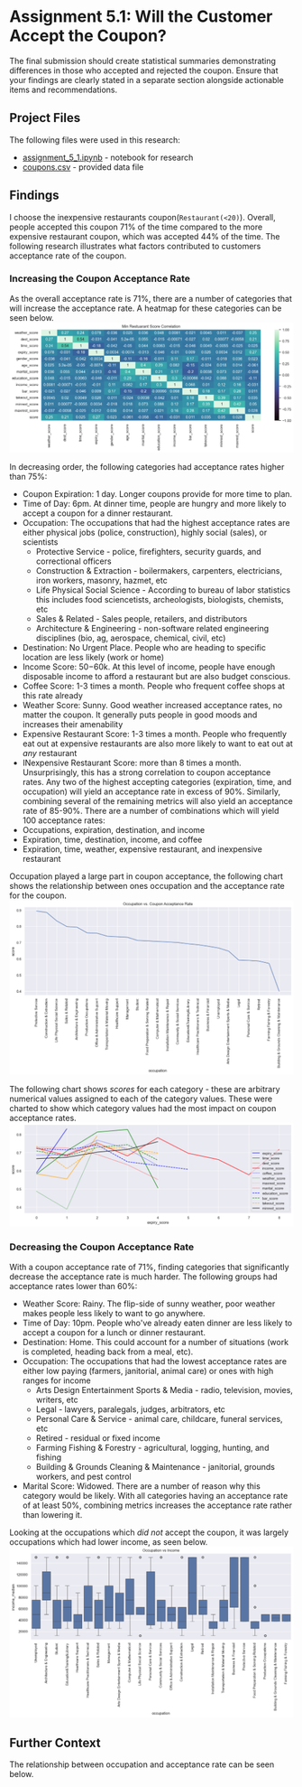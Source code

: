 # Assignment 5.1: Will the Customer Accept the Coupon?
The final submission should create statistical summaries demonstrating differences in those who accepted and rejected the coupon. Ensure that your findings are clearly stated in a separate section alongside actionable items and recommendations.

## Project Files
The following files were used in this research:
* [assignment_5_1.ipynb](assignment_5_1.ipynb) - notebook for research
* [coupons.csv](data/coupons.csv) - provided data file

## Findings
I choose the inexpensive restaurants coupon(`Restaurant(<20)`). Overall, people accepted this coupon 71% of the time compared to the more expensive restaurant coupon, which was accepted 44% of the time. The following research illustrates what factors contributed to customers acceptance rate of the coupon. 

### Increasing the Coupon Acceptance Rate
As the overall acceptance rate is 71%, there are a number of categories that will increase the acceptance rate. A heatmap for these categories can be seen below.
![alt text](images/heat-map.png)

In decreasing order, the following categories had acceptance rates higher than 75%:
* Coupon Expiration: 1 day. Longer coupons provide for more time to plan. 
* Time of Day: 6pm. At dinner time, people are hungry and more likely to accept a coupon for a dinner restaurant.
* Occupation: The occupations that had the highest acceptance rates are either physical jobs (police, construction), highly social (sales), or scientists
    * Protective Service - police, firefighters, security guards, and correctional officers
    * Construction & Extraction - boilermakers, carpenters, electricians, iron workers, masonry, hazmet, etc 
    * Life Physical Social Science - According to bureau of labor statistics this includes food sciencetists, archeologists, biologists, chemists, etc
    * Sales & Related - Sales people, retailers, and distributors
    * Architecture & Engineering - non-software related engineering disciplines (bio, ag, aerospace, chemical, civil, etc) 
* Destination: No Urgent Place. People who are heading to specific location are less likely (work or home)
* Income Score: $50-$60k. At this level of income, people have enough disposable income to afford a restaurant but are also budget conscious. 
* Coffee Score: 1-3 times a month. People who frequent coffee shops at this rate already 
* Weather Score: Sunny. Good weather increased acceptance rates, no matter the coupon. It generally puts people in good moods and increases their amenability
* Expensive Restaurant Score: 1-3 times a month. People who frequently eat out at expensive restaurants are also more likely to want to eat out at _any_ restaurant
* INexpensive Restaurant Score: more than 8 times a month. Unsurprisingly, this has a strong correlation to coupon acceptance rates.
Any two of the highest accepting categories (expiration, time, and occupation) will yield an acceptance rate in excess of 90%. Similarly, combining several of the remaining metrics will also yield an acceptance rate of 85-90%. There are a number of combinations which will yield 100 acceptance rates:
* Occupations, expiration, destination, and income
* Expiration, time, destination, income, and coffee
* Expiration, time, weather, expensive restaurant, and inexpensive restaurant

Occupation played a large part in coupon acceptance, the following chart shows the relationship between ones occupation and the acceptance rate for the coupon. 
![alt text](images/occupation_vs_acceptance.png)

The following chart shows _scores_ for each category - these are arbitrary numerical values assigned to each of the category values. These were charted to show which category values had the most impact on coupon acceptance rates. 
![alt text](images/categories.png)

### Decreasing the Coupon Acceptance Rate
With a coupon acceptance rate of 71%, finding categories that significantly decrease the acceptance rate is much harder. The following groups had acceptance rates lower than 60%:
* Weather Score: Rainy. The flip-side of sunny weather, poor weather makes people less likely to want to go anywhere.
* Time of Day: 10pm. People who've already eaten dinner are less likely to accept a coupon for a lunch or dinner restaurant.
* Destination: Home. This could account for a number of situations (work is completed, heading back from a meal, etc).
* Occupation: The occupations that had the lowest acceptance rates are either low paying (farmers, janitorial, animal care) or ones with high ranges for income
    * Arts Design Entertainment Sports & Media - radio, television, movies, writers, etc
    * Legal - lawyers, paralegals, judges, arbitrators, etc
    * Personal Care & Service - animal care, childcare, funeral services, etc
    * Retired - residual or fixed income
    * Farming Fishing & Forestry - agricultural, logging, hunting, and fishing
    * Building & Grounds Cleaning & Maintenance - janitorial, grounds workers, and pest control
* Marital Score: Widowed. There are a number of reason why this category would be likely. 
With all categories having an acceptance rate of at least 50%, combining metrics increases the acceptance rate rather than lowering it. 

Looking at the occupations which _did not_ accept the coupon, it was largely occupations which had lower income, as seen below.
![alt text](images/occupation_vs_income.png)

## Further Context
The relationship between occupation and acceptance rate can be seen below. 
